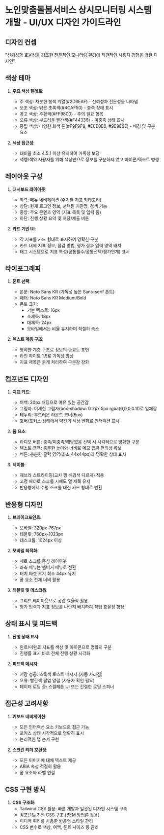 # 노인맞춤돌봄서비스 상시모니터링 시스템 개발 - UI/UX 디자인 가이드라인

## 디자인 컨셉
"신뢰성과 효율성을 강조한 전문적인 모니터링 환경에 직관적인 사용자 경험을 더한 디자인"

## 색상 테마
1. **주요 색상 팔레트**:
   - 주 색상: 차분한 청색 계열(#2D6EAF) - 신뢰성과 전문성을 나타냄
   - 보조 색상: 밝은 초록색(#4CAF50) - 충족 상태 표시
   - 경고 색상: 주황색(#FF9800) - 주의 필요 항목
   - 오류 색상: 부드러운 빨간색(#F44336) - 미충족 상태 표시
   - 중립 색상: 다양한 회색 톤(#F9F9F9, #E0E0E0, #9E9E9E) - 배경 및 구분 요소

2. **색상 접근성**:
   - 대비율 최소 4.5:1 이상 유지하여 가독성 보장
   - 색맹/색약 사용자를 위해 색상만으로 정보를 구분하지 않고 아이콘/텍스트 병행

## 레이아웃 구성
1. **대시보드 레이아웃**:
   - 좌측: 메뉴 네비게이션 (주기별 지표 카테고리)
   - 상단: 현재 로그인 정보, 선택된 기관명, 검색 기능
   - 중앙: 주요 콘텐츠 영역 (지표 목록 및 입력 폼)
   - 하단: 진행 상황 요약 및 저장/제출 버튼

2. **카드 기반 UI**:
   - 각 지표를 카드 형태로 표시하여 명확한 구분
   - 카드 내에 지표 정보, 점검 방법, 평가 결과 입력 영역 배치
   - 태그 시스템으로 지표 특성(공통필수/공통선택/평가연계) 표시

## 타이포그래피
1. **폰트 선택**:
   - 본문: Noto Sans KR (가독성 높은 Sans-serif 폰트)
   - 헤더: Noto Sans KR Medium/Bold
   - 폰트 크기:
     - 기본 텍스트: 16px
     - 소제목: 18px
     - 대제목: 24px
     - 모바일에서는 비율 유지하며 적절히 축소

2. **텍스트 계층 구조**:
   - 명확한 계층 구조로 정보의 중요도 표현
   - 라인 하이트 1.5로 가독성 향상
   - 지표 제목은 굵게 처리하여 구분감 강화

## 컴포넌트 디자인
1. **지표 카드**:
   - 여백: 20px 패딩으로 여유 있는 공간감
   - 그림자: 미세한 그림자(box-shadow: 0 2px 5px rgba(0,0,0,0.1))로 입체감
   - 테두리: 부드러운 라운드 코너(8px)
   - 호버/포커스 상태에서 약간의 색상 변화로 인터랙션 표시

2. **폼 요소**:
   - 라디오 버튼: 충족/미충족/해당없음 선택 시 시각적으로 명확한 구분
   - 텍스트 영역: 충분한 높이와 너비로 메모 입력 편의성 확보
   - 버튼: 충분한 클릭 영역(최소 44x44px)과 명확한 상태 표시

3. **테이블**:
   - 제브라 스트라이핑(교차 행 배경색 다르게) 적용
   - 고정 헤더로 스크롤 시에도 열 제목 유지
   - 반응형에서 수평 스크롤 대신 카드 형태로 변환

## 반응형 디자인
1. **브레이크포인트**:
   - 모바일: 320px-767px
   - 태블릿: 768px-1023px
   - 데스크톱: 1024px 이상

2. **모바일 최적화**:
   - 세로 스크롤 중심 레이아웃
   - 좌측 메뉴는 햄버거 메뉴로 전환
   - 터치 타겟 크기 최소 44px 유지
   - 폼 요소 전체 너비 활용

3. **태블릿 및 데스크톱**:
   - 그리드 레이아웃으로 공간 효율적 활용
   - 평가 입력과 지표 정보를 나란히 배치하여 작업 효율성 향상

## 상태 표시 및 피드백
1. **진행 상태 표시**:
   - 완료/미완료 지표를 색상 및 아이콘으로 명확히 구분
   - 진행률 표시 바로 전체 진행 상황 시각화

2. **피드백 메시지**:
   - 저장 성공: 초록색 토스트 메시지 (자동 사라짐)
   - 오류: 빨간색 팝업 알림 (사용자 확인 필요)
   - 데이터 로딩 중: 스켈레톤 UI 또는 간결한 로딩 스피너

## 접근성 고려사항
1. **키보드 네비게이션**:
   - 모든 인터랙션 요소 키보드로 접근 가능
   - 포커스 상태 시각적으로 명확히 표시
   - 논리적인 탭 순서 구현

2. **스크린 리더 호환성**:
   - 모든 이미지에 대체 텍스트 제공
   - ARIA 속성 적절히 활용
   - 폼 요소와 라벨 연결

## CSS 구현 방식
1. **CSS 구조화**:
   - Tailwind CSS 활용: 빠른 개발과 일관된 디자인 시스템 구축
   - 컴포넌트 기반 CSS 구조 (BEM 방법론 활용)
   - 미디어 쿼리를 사용한 반응형 스타일 관리
   - CSS 변수로 색상, 여백, 폰트 사이즈 등 관리